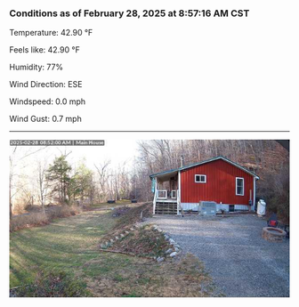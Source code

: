 ### Conditions as of February 28, 2025 at 8:57:16 AM CST 

Temperature: 42.90 &deg;F

Feels like: 42.90 &deg;F

Humidity: 77%

Wind Direction: ESE

Windspeed: 0.0 mph

Wind Gust: 0.7 mph

---

<img src="./images/latest.jpeg"/>

